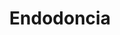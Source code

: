 ---
templateKey: specialties-page
language: es
title: Endodoncia
redirects: /en/specialties/endodontics/

# Hero Section
hero:
  display: true
  type: default
  image: /img/hero-endodontics.jpg
  parallax: false
  title: >
    <span class="bebas" style="font-family:Bebas Neue Bold;color:white;font-weight:lighter">Endodoncia</span>
  indicator: false
  halfSize: true

# Heading Section
specialtiesHeading:
  display: true
  img: /img/icon-endodontics.jpg
  content: De estar indicado, un tratamiento de conducto realizado a tiempo es la única alternativa viable para evitar la odontectomía o extracción de un diente comprometido.

# Aside section
paragraphSection:
  body: >
    <p>Todo estímulo o ente agresivo capaz de comprometer la integridad estructural de un diente es también capaz de causar daño, infección o necrosis de su tejido pulpar. <strong>La pulpa dental o “nervio” de un diente es un tejido conectivo especializado que se aloja en su parte interna a todo lo largo de la corona y raíz.</strong> Cuando un traumatismo, un desgaste dentario excesivo o el avance indiscriminado de una caries no tratada alcanza, expone o infecta ese tejido pulpar, y queremos por supuesto conservar el órgano dentario; no queda otra alternativa que <strong>extirparlo para luego desinfectar y ensanchar mecánicamente los conductos radiculares vacíos de modo que sean capaces de recibir un material de obturación</strong> inerte, estéril y biocompatible que los ocupe por completo, evite el dolor y la propagación del proceso infeccioso. En esto consiste un TRATAMIENTO DE CONDUCTO. <strong>Si no es realizado a tiempo, pueden formarse grandes abscesos faciales, flegmones o procesos celulíticos extremadamente dolorosos y agresivos </strong> que pueden diseminarse rápidamente y comprometer seriamente otras estructuras vitales de la región orofacial, y en casos extremos; hasta la vida del paciente.</p><p>Dado lo intrincada y variable que resulta la anatomía radicular de los dientes y el hecho de que los conductos son pequeñas cavidades inaccesibles a la vista,<strong> es un campo de trabajo considerablemente hostil y difícil, </strong> por ende es necesario que el Odontólogo posea amplios conocimientos anatómicos de la MORFOLOGÍA RADICULAR y haya desarrollado un sentido de percepción táctil muy especial que le permitan <strong>localizar, acceder, instrumentar y rellenar los conductos con suma precisión, sin margen de error posible.</strong> Es de nuestro parecer que tales cualidades solo se logran cursando estudios formales de la Especialidad y limitando la práctica profesional exclusivamente al área de Endodoncia.</p><p><strong>Nuestra Endodoncista cuenta con los últimos avances tecnológicos como los sistemas rotatorios de alta velocidad para la instrumentación mecánica de conductos, </strong>localizador electrónico de ápices radiculares, radiología digital computarizada o RADIOVISIOGRAFÍA que reduce al mínimo la emisión de rayos x y modernos sistemas de obturación termoplástica que disminuyen casi a cero los índices de fracaso clínico y la necesidad de retratamientos, cirugías endodónticas periapicales, apicectomías y extracciones dentales.</p> 
  image: /img/aside-endodontics.jpg

# Quote Section
quote:
  title: ''
  body: >
    Una adecuada e inmediata restauración post-endodoncia es el factor clave para prevenir reinfecciones, fracturas y pérdidas dentarias. En muchos casos una corona cerámica será el tratamiento de primera elección.
  author: Dra. Vianka Xaviera Torres
  footer:
    position: Endodoncista
    clinic: DENTAL VIP, Especialidades Odontológicas s.c.

# Parallax Section
plainParallax:
  image: /img/parallax-endodontics.jpg

# Faq Section
faq:
  title:  Preguntas Frecuentes
  blocks:
    - questions:

      - question: ¿Cómo es un diente por dentro?
        answer: >
          <p>Está conformado en toda su extensión por una cavidad o espacio que aloja a un “nervio” o tejido pulpar, y que se divide en dos porciones; la coronaria y la radicular. La porción coronaria se denomina cámara pulpar y aloja a la pulpa coronaria. La porción radicular se denomina conducto radicular, se extiende hasta el vértice o ápice de la raíz y está también ocupada por tejido conectivo especializado o pulpa dental.</p>
      - question: ¿Cuántas raíces y conductos tienen?
        answer: >
          <p>Existen dientes monoradiculares, biradiculares y multiradiculares. De acuerdo a la posición que ocupen en la arcada suelen tener una, dos o tres raíces. Dentro de cada raíz puede haber uno o dos conductos.</p>
      - question: ¿Cómo saber si se necesita una endodoncia?
        answer: >
          <p>Generalmente por la sintomatología. El dolor espontáneo, la hipersensibilidad constante a los estímulos térmicos, la molestia por ingesta de azúcares y la presencia de abscesos dentales suelen ser claros indicios de pulpitis y/o necrosis pulpar.</p>
      - question: ¿Qué es una pulpitis?
        answer: >
          <p>Es la inflamación de la pulpa dental. Puede ser reversible o irreversible. Se considera irreversible cuando, a pesar de ser vital, la pulpa haya perdido por completo su capacidad de regeneración.</p>
      - question: ¿Qué es una necrosis pulpar?
        answer: >
          <p>Es la muerte del nervio de un diente como consecuencia final de una inflamación crónica, muy aguda o traumática de su tejido pulpar. Generalmente, el proceso se inicia en la fracción más coronal de la pulpa para luego extenderse a su porción radicular.</p>
      - question: ¿Se puede realizar un tratamiento de conducto en presencia de dolor o inflamación aguda?
        answer: > 
          <p>Muchas veces es difícil. A menudo es necesario prescribir antibióticos, analgésicos y antiinflamatorios antes de poder acceder a los conductos. En otros casos, se hace pertinente drenar abscesos y tratar otros procesos apicales como requisito previo de la terapia radicular.</p>
      - question: ¿Cuántas sesiones se necesitan para culminar una endodoncia convencional?
        answer: >
          <p>Depende de varios factores. De la sintomatología, de si es pulpa viva o pulpa muerta, de si hay o no presencia de exudado y del número de raíces y conductos a tratar; entre otros. Por norma general, los tratamientos se completan en una, dos o tres sesiones clínicas.</p>
      - question: ¿Existe alguna otra alternativa a la terapia endodóntica?
        answer: >
          <p>Solo la extracción dental.</p>
      - question: ¿Es necesario colocar anestesia?
        answer: >
          <p>¡Por supuesto! Por lo general son tejidos infectados, inflamados o necróticos, sumamente sensibles a la manipulación clínica. Afortunadamente, un buen diagnóstico previo y una adecuada técnica de anestesia local troncular o infiltrativa, serán suficientes para llevar a cabo el procedimiento sin mayor incomodidad para el paciente.</p>
      - question: ¿Por qué se recomienda siempre aislar el diente a tratar con un dique de goma?
        answer: >
          <p>El aislamiento absoluto del campo operatorio permite mantener en todo momento las condiciones de asepsia y facilita los procedimientos de antisepsia. Además de evitar el ingreso de saliva <em>(sustancia rica en bacterias)</em> al interior del conducto, el dique de goma mejora la visibilidad de la zona e impide que el paciente pueda aspirar o deglutir instrumentos y productos químicos durante el tratamiento.</p>
    - questions:
      - question: ¿Qué es la conductometría?
        answer: >
          <p>Consiste en determinar la longitud exacta entre la constricción apical de cada conducto y el borde incisal o cara oclusal del diente en tratamiento. Esta medida constituye la longitud de trabajo y debe ser respetada en todo momento para evitar complicaciones y fracasos terapéuticos.</p>
      - question: ¿Cuáles son los objetivos de la instrumentación o preparación biomecánica?
        answer: >
          <p>Extirpar la pulpa, eliminar residuos y material necrótico, ensanchar el conducto y darle forma cónica para su completa desinfección y adecuada obturación.</p>
      - question: ¿Con qué se rellenan u obturan los conductos radiculares ya vacíos?
        answer: >
          <p>A lo largo de la historia se han utilizado una gran variedad de materiales con tal finalidad, sin embargo, ninguno ha demostrado cumplir con todos los requisitos deseables del material ideal. En la actualidad la gutapercha sigue siendo el más utilizado, un tipo de goma polimérica parecida al caucho y que se extrae de un árbol originario de las islas del archipiélago Malayo. Adicionalmente, se coloca un cemento que garantice el sellado apical, generalmente a base de hidróxido de calcio.</p>
      - question: ¿Cómo saber si un tratamiento de endodoncia fue correctamente realizado?
        answer: >
          <p>Básicamente por la ausencia de sintomatología y por la evidencia radiográfica. Un tratamiento de conducto bien realizado debe reflejar una obturación que se prolongue hasta la constricción apical de la raíz, que carezca de luces en su interior, que tenga cuerpo y volumen suficiente, que sea compacta en toda su extensión y que reproduzca fielmente la forma cónica del conducto que ocupa.</p>
      - question: ¿Cuáles complicaciones podrían presentarse?
        answer: >
          <p>Si el Especialista no está bien capacitado y atento a su trabajo, podría ensanchar en exceso las paredes radiculares y debilitar el diente, podría fracturar instrumentos dentro del conducto, podría crear escalones y falsas vías, perforaciones coronarias, camerales o radiculares, podría impulsar restos necróticos u orgánicos al periápice y generar sub o sobreobturaciones.</p>
      - question: ¿Qué es una sobreobturación?
        answer: >
          <p>Consiste en la extravasación de una pequeña cantidad de sellador o gutapercha hacia la zona periradicular, fuera de la raíz del diente. Afortunadamente, numerosos trabajos científicos avalan el éxito del tratamiento aún en los casos donde se haya producido una pequeña sobreobturación.</p>
      - question: ¿Qué es un retratamiento?
        answer: >
          <p>El retratamiento o reendodoncia es la intervención que se realiza para eliminar el material de relleno que se encuentra en el interior de los conductos de un diente ya tratado para su nueva limpieza, conformación y obturación. En otras palabras, es un nuevo tratamiento de conducto en un diente ya endodonciado.</p>
      - question: ¿Cuándo debe realizarse?
        answer: >
          <p>Cuando por alguna razón haya fracasado la terapia endodóntica inicial, o bien, cuando los conductos se hayan vuelto a contaminar. Tal circunstancia suele ocurrir cuando no se confecciona a la brevedad la restauración definitiva, cuando aparezcan nuevas caries, en casos de enfermedad periodontal avanzada o cuando el diente se fisure y sufra alguna pequeña fractura. Cualquiera de estas situaciones podría derivar en una reinfección.</p>
      - question: ¿Son más frágiles los dientes que han sufrido un tratamiento de conducto?
        answer: >
          <p>¡Indudablemente! La pérdida de estructura dentaria coronal y de los mecanoreceptores pulpares los hacen menos flexibles, menos resistentes y más susceptibles a la fractura. Es por ello que de su adecuada e inmediata reconstrucción, dependerán su permanencia y longevidad.</p>
      - question: ¿Cuánto tiempo se puede permanecer sin la restauración definitiva?
        answer: >
          <p>El menor tiempo posible. Mientras un diente endodonciado no se restaure, será propenso a la fractura y reinfección. En aquellos casos de gran destrucción, que ameriten la confección de núcleos o pernos artificiales, recomendamos iniciar la preparación radicular a los dos o tres días de culminada la endodoncia.</p>

# Clinic Cases
clinicCases:
  title: Endodoncia - Casos Clínicos
  items:
    - image: /img/clinic-cases-endodontics-es-01-thumb.jpg
      title: > 
        <h6>Retratamiento de un Primer Molar Inferior</h6>

    - image: /img/clinic-cases-endodontics-es-02-thumb.jpg
      title: >
        <h6>Reendodoncia por Filtración </h6>

    - image: /img/clinic-cases-endodontics-es-03-thumb.jpg
      title: >
        <h6>Remoción de Instrumento Fracturado </h6>

    - image: /img/clinic-cases-endodontics-es-04-thumb.jpg
      title: >
        <h6>Endodoncia Multiradicular </h6>
    - image: /img/clinic-cases-endodontics-es-05-thumb.jpg
      title: >
        <h6>Terapia Endodóntica Convencional por Caries</h6>
    - image: /img/clinic-cases-endodontics-es-06-thumb.jpg
      title: >
        <h6>Tratamiento en Ápice Inmaduro</h6>
    - image: /img/clinic-cases-endodontics-es-07-thumb.jpg
      title: >
        <h6>Síndrome del Diente Fisurado</h6>
    - image: /img/clinic-cases-endodontics-es-08-thumb.jpg
      title: >
        <h6>Tratamiento de Conducto Multiradicular</h6>
    - image: /img/clinic-cases-endodontics-es-09-thumb.jpg
      title: >
        <h6>Obturación con Gutapercha Termoplastificada</h6>
    - image: /img/clinic-cases-endodontics-es-10-thumb.jpg
      title: >
        <h6>Biopulpectomía </h6>
    - image: /img/clinic-cases-endodontics-es-11-thumb.jpg 
      title: >
        <h6>Endodoncia en un Caso de Bruxismo Severo</h6>
    - image: /img/clinic-cases-endodontics-es-12-thumb.jpg
      title: >
        <h6>Necrosis Pulpar</h6>
    - image: /img/clinic-cases-endodontics-es-13-thumb.jpg
      title: >
        <h6>Necropulpectomía</h6>
    - image: /img/clinic-cases-endodontics-es-14-thumb.jpg
      title: >
        <h6>Periodontitis Apical Aguda</h6>
    - image: /img/clinic-cases-endodontics-es-15-thumb.jpg
      title: >
        <h6>Fracaso por Mal Diagnóstico</h6>
    - image: /img/clinic-cases-endodontics-es-16-thumb.jpg
      title: >
        <h6>Pulpitis Irreversible por Caries Proximal </h6>
    - image: /img/clinic-cases-endodontics-es-17-thumb.jpg
      title: >
        <h6>Endodoncias Múltiples por Razones Protésicas</h6>
    - image: /img/clinic-cases-endodontics-es-18-thumb.jpg
      title: >
        <h6>Retratamiento, Desobturación Y Núcleo Artificial</h6>
  lightbox:
    placeholder: ''
    type: ''
    images: 
      - image: /img/clinic-cases-endodontics-es-01.jpg
      - image: /img/clinic-cases-endodontics-es-02.jpg
      - image: /img/clinic-cases-endodontics-es-03.jpg
      - image: /img/clinic-cases-endodontics-es-04.jpg
      - image: /img/clinic-cases-endodontics-es-05.jpg
      - image: /img/clinic-cases-endodontics-es-06.jpg
      - image: /img/clinic-cases-endodontics-es-07.jpg
      - image: /img/clinic-cases-endodontics-es-08.jpg
      - image: /img/clinic-cases-endodontics-es-09.jpg
      - image: /img/clinic-cases-endodontics-es-10.jpg
      - image: /img/clinic-cases-endodontics-es-11.jpg
      - image: /img/clinic-cases-endodontics-es-12.jpg
      - image: /img/clinic-cases-endodontics-es-13.jpg
      - image: /img/clinic-cases-endodontics-es-14.jpg
      - image: /img/clinic-cases-endodontics-es-15.jpg
      - image: /img/clinic-cases-endodontics-es-16.jpg
      - image: /img/clinic-cases-endodontics-es-17.jpg
      - image: /img/clinic-cases-endodontics-es-18.jpg
# Responsive Aside Paragraphs
asides:
  display: false
  sections:
    - align: right
      title: >
        <h3>''</h3>
      content: >
        <p>''</p>
      image: /img/professionals-dr-castor-jose-garaban-povea.png
      footer:
        display: true
        image:
          src: /img/professionals-dr-castor-jose-garaban-povea-studies.jpg
          display: true
        button:
          text: ''
          to: ''
          display: false
  
# Testimonial Section
lightQuote:
  color: '#fff'
  display: true
  img:
    ld: /img/quotes-endodontics.jpg
    pt: /img/quotes-endodontics-portrait.jpg
  content: ACUDÍ A LA CLÍNICA PARA EXTRAERME UNA MUELA QUE SE ME HABÍA PARTIDO Y ME DIJERON QUE SERÍA UN GRAN ERROR HACERLO, QUE SE PODÍA SALVAR CON ENDODONCIA. AÚN ESCÉPTICO, INICIÉ EL TRATAMIENTO, Y AHORA LO AGRADEZCO; AUNQUE CON UNA FUNDA CERÁMICA AÚN CONSERVO íntegra MI DENTADURA. "

# Contact Form
form:
  title: ¡Consúltenos Ahora Mismo!
  img: /img/parallax-form-specialties.png

# Procedures Section
procedures:
  display: true
  title: ¡Dele a su Salud el Valor que se Merece!
  procedures:
    - title: Instalaciones
      to: /la-clinica/instalaciones/
      img: /img/procedures-facilities.jpg
    - title: Tecnología
      to: /la-clinica/tecnologia/
      img: /img/procedures-technology.jpg
    - title: Profesionales
      to:  /profesionales/
      img: /img/procedures-professionals.png
---